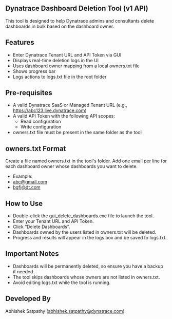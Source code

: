 ## Dynatrace Dashboard Deletion Tool (v1 API)
This tool is designed to help Dynatrace admins and consultants delete dashboards in bulk based on the dashboard owner.

## Features
- Enter Dynatrace Tenant URL and API Token via GUI
- Displays real-time deletion logs in the UI
- Uses dashboard owner mapping from a local owners.txt file
- Shows progress bar
- Logs actions to logs.txt file in the root folder

## Pre-requisites
- A valid Dynatrace SaaS or Managed Tenant URL (e.g., https://abc123.live.dynatrace.com)
- A valid API Token with the following API scopes:
	- Read configuration
	- Write configuration
- owners.txt file must be present in the same folder as the tool

## owners.txt Format
Create a file named owners.txt in the tool's folder. Add one email per line for each dashboard owner whose dashboards you want to delete.

-  Example:
  - abc@gmail.com
  - bgfj@dt.com

## How to Use
- Double-click the gui_delete_dashboards.exe file to launch the tool.
- Enter your Tenant URL and API Token.
- Click “Delete Dashboards”.
- Dashboards owned by the users listed in owners.txt will be deleted.
- Progress and results will appear in the logs box and be saved to logs.txt.

## Important Notes
- Dashboards will be permanently deleted, so ensure you have a backup if needed.
- The tool skips dashboards whose owners are not listed in owners.txt.
- Avoid editing logs.txt while the tool is running.

## Developed By
Abhishek Satpathy (abhishek.satpathy@dynatrace.com)
